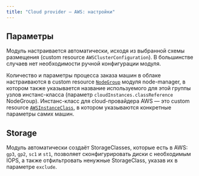 ```yaml
---
title: "Cloud provider — AWS: настройки"
---
```


## Параметры

Модуль настраивается автоматически, исходя из выбранной схемы размещения (custom resource `AWSClusterConfiguration`). В большинстве случаев нет необходимости ручной конфигурации модуля.

Количество и параметры процесса заказа машин в облаке настраиваются в custom resource [`NodeGroup`](../../modules/040-node-manager/cr.html#nodegroup) модуля node-manager, в котором также указывается название используемого для этой группы узлов инстанс-класса (параметр `cloudInstances.classReference` NodeGroup). Инстанс-класс для cloud-провайдера AWS — это custom resource [`AWSInstanceClass`](cr.html#awsinstanceclass), в котором указываются конкретные параметры самих машин.

## Storage

Модуль автоматически создаёт StorageClasses, которые есть в AWS: `gp3`, `gp2`, `sc1` и `st1`, позволяет сконфигурировать диски с необходимым IOPS, а также отфильтровать ненужные StorageClass, указав их в параметре `exclude`.

<!-- SCHEMA -->
